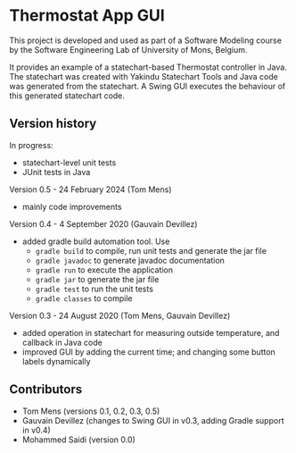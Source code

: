 # Thermostat App GUI

This project is developed and used as part of a Software Modeling course by the
Software Engineering Lab of University of Mons, Belgium.

It provides an example of a statechart-based Thermostat controller in Java. The
statechart was created with Yakindu Statechart Tools and Java code was generated
from the statechart. A Swing GUI executes the behaviour of this generated
statechart code.

## Version history

In progress:

- statechart-level unit tests
- JUnit tests in Java

Version 0.5 - 24 February 2024 (Tom Mens)

- mainly code improvements

Version 0.4 - 4 September 2020 (Gauvain Devillez)

- added gradle build automation tool. Use
  - `gradle build` to compile, run unit tests and generate the jar file
  - `gradle javadoc` to generate javadoc documentation
  - `gradle run` to execute the application
  - `gradle jar` to generate the jar file
  - `gradle test` to run the unit tests
  - `gradle classes` to compile

Version 0.3 - 24 August 2020 (Tom Mens, Gauvain Devillez)

- added operation in statechart for measuring outside temperature, and callback
  in Java code
- improved GUI by adding the current time; and changing some button labels
  dynamically

## Contributors

- Tom Mens (versions 0.1, 0.2, 0.3, 0.5)
- Gauvain Devillez (changes to Swing GUI in v0.3, adding Gradle support in v0.4)
- Mohammed Saidi (version 0.0)
